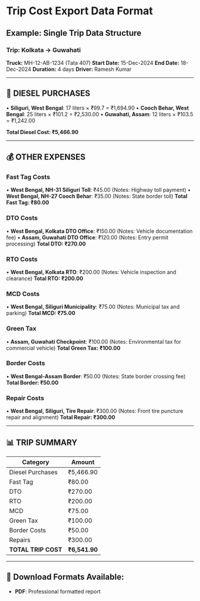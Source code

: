 # Trip Cost Export Data Format

## Example: Single Trip Data Structure

### Trip: Kolkata → Guwahati
**Truck:** MH-12-AB-1234 (Tata 407)
**Start Date:** 15-Dec-2024
**End Date:** 18-Dec-2024
**Duration:** 4 days
**Driver:** Ramesh Kumar

---

## 🚛 DIESEL PURCHASES

• **Siliguri, West Bengal**: 17 liters × ₹99.7 = ₹1,694.90
• **Cooch Behar, West Bengal**: 25 liters × ₹101.2 = ₹2,530.00
• **Guwahati, Assam**: 12 liters × ₹103.5 = ₹1,242.00

**Total Diesel Cost: ₹5,466.90**

---

## 💰 OTHER EXPENSES

### Fast Tag Costs
• **West Bengal, NH-31 Siliguri Toll**: ₹45.00 (Notes: Highway toll payment)
• **West Bengal, NH-27 Cooch Behar**: ₹35.00 (Notes: State border toll)
**Total Fast Tag: ₹80.00**

### DTO Costs  
• **West Bengal, Kolkata DTO Office**: ₹150.00 (Notes: Vehicle documentation fee)
• **Assam, Guwahati DTO Office**: ₹120.00 (Notes: Entry permit processing)
**Total DTO: ₹270.00**

### RTO Costs
• **West Bengal, Kolkata RTO**: ₹200.00 (Notes: Vehicle inspection and clearance)
**Total RTO: ₹200.00**

### MCD Costs
• **West Bengal, Siliguri Municipality**: ₹75.00 (Notes: Municipal tax and parking)
**Total MCD: ₹75.00**

### Green Tax
• **Assam, Guwahati Checkpoint**: ₹100.00 (Notes: Environmental tax for commercial vehicle)
**Total Green Tax: ₹100.00**

### Border Costs
• **West Bengal-Assam Border**: ₹50.00 (Notes: State border crossing fee)
**Total Border: ₹50.00**

### Repair Costs
• **West Bengal, Siliguri, Tire Repair**: ₹300.00 (Notes: Front tire puncture repair and alignment)
**Total Repair: ₹300.00**

---

## 📊 TRIP SUMMARY

| Category | Amount |
|----------|--------|
| Diesel Purchases | ₹5,466.90 |
| Fast Tag | ₹80.00 |
| DTO | ₹270.00 |
| RTO | ₹200.00 |
| MCD | ₹75.00 |
| Green Tax | ₹100.00 |
| Border Costs | ₹50.00 |
| Repairs | ₹300.00 |
| **TOTAL TRIP COST** | **₹6,541.90** |

---

## 📱 Download Formats Available:
- **PDF**: Professional formatted report